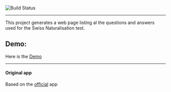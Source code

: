 ![Build Status](https://gitlab.com/claudio.sousa/connaitre-la-suisse/badges/master/build.svg)


---

This project generates a web page listing al the questions and answers used for the Swiss Naturalisation test.

## Demo:

Here is the [Demo](http://claudio.sousa.gitlab.io/connaitre-la-suisse/)

---

#### Original app 
Based on the [official](https://www.ge.ch/connaitre-la-suisse/quiz/story.html) app


